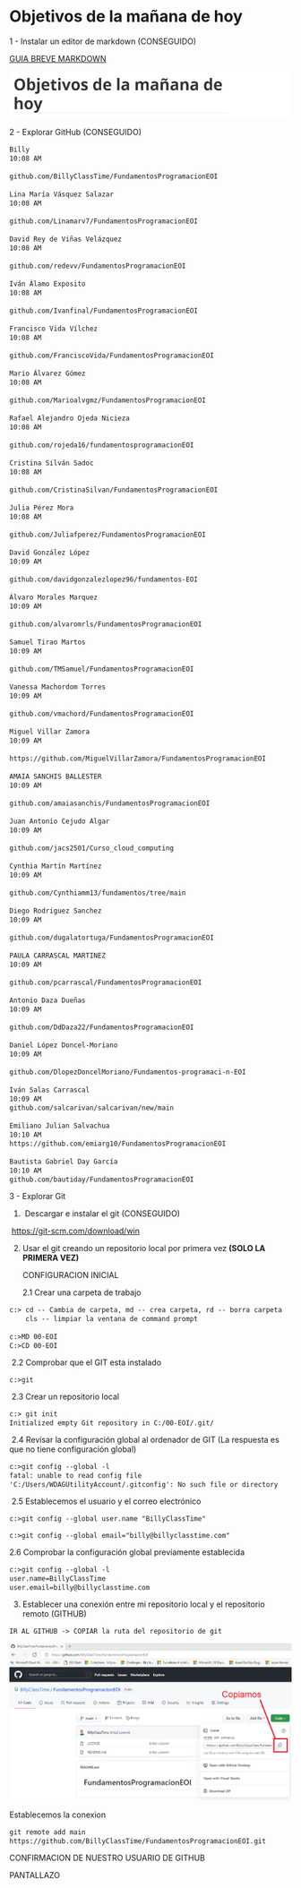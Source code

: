 # Objetivos de la mañana de hoy

1 - Instalar un editor de markdown (CONSEGUIDO)

[GUIA BREVE MARKDOWN ](http://fobos.inf.um.es/R/taller5j/30-markdown/guiabreve.pdf)

![00](img/00.png)

2 - Explorar GitHub (CONSEGUIDO)

```
Billy
10:08 AM

github.com/BillyClassTime/FundamentosProgramacionEOI

Lina María Vásquez Salazar
10:08 AM

github.com/Linamarv7/FundamentosProgramacionEOI

David Rey de Viñas Velázquez
10:08 AM

github.com/redevv/FundamentosProgramacionEOI

Iván Álamo Exposito
10:08 AM

github.com/Ivanfinal/FundamentosProgramacionEOI

Francisco Vida Vílchez
10:08 AM

github.com/FranciscoVida/FundamentosProgramacionEOI

Mario Álvarez Gómez
10:08 AM

github.com/Marioalvgmz/FundamentosProgramacionEOI

Rafael Alejandro Ojeda Nicieza
10:08 AM

github.com/rojeda16/fundamentosprogramacionEOI

Cristina Silván Sadoc
10:08 AM

github.com/CristinaSilvan/FundamentosProgramacionEOI

Julia Pérez Mora
10:08 AM

github.com/Juliafperez/FundamentosProgramacionEOI 

David González López
10:09 AM

github.com/davidgonzalezlopez96/fundamentos-EOI

Álvaro Morales Marquez
10:09 AM

github.com/alvaromrls/FundamentosProgramacionEOI

Samuel Tirao Martos
10:09 AM

github.com/TMSamuel/FundamentosProgramacionEOI

Vanessa Machordom Torres
10:09 AM

github.com/vmachord/FundamentosProgramacionEOI

Miguel Villar Zamora
10:09 AM

https://github.com/MiguelVillarZamora/FundamentosProgramacionEOI

AMAIA SANCHIS BALLESTER
10:09 AM

github.com/amaiasanchis/FundamentosProgramacionEOI

Juan Antonio Cejudo Algar
10:09 AM

github.com/jacs2501/Curso_cloud_computing

Cynthia Martín Martínez
10:09 AM

github.com/Cynthiamm13/fundamentos/tree/main

Diego Rodriguez Sanchez
10:09 AM

github.com/dugalatortuga/FundamentosProgramacionEOI

PAULA CARRASCAL MARTINEZ
10:09 AM

github.com/pcarrascal/FundamentosProgramacionEOI

Antonio Daza Dueñas
10:09 AM

github.com/DdDaza22/FundamentosProgramacionEOI

Daniel López Doncel-Moriano
10:09 AM

github.com/DlopezDoncelMoriano/Fundamentos-programaci-n-EOI

Iván Salas Carrascal
10:09 AM
github.com/salcarivan/salcarivan/new/main

Emiliano Julian Salvachua
10:10 AM
https://github.com/emiarg10/FundamentosProgramacionEOI

Bautista Gabriel Day García
10:10 AM
github.com/bautiday/FundamentosProgramacionEOI
```



3 - Explorar Git  

1. ​      Descargar e instalar el git (CONSEGUIDO)

​			  https://git-scm.com/download/win

2. Usar el git creando un repositorio local por primera vez **(SOLO LA PRIMERA VEZ)**

   CONFIGURACION INICIAL 
   
   2.1 Crear una carpeta de trabajo

```
c:> cd -- Cambia de carpeta, md -- crea carpeta, rd -- borra carpeta
    cls -- limpiar la ventana de command prompt
    
c:>MD 00-EOI
C:>CD 00-EOI
```

​      2.2 Comprobar que el GIT esta instalado 

```
c:>git
```

​     2.3 Crear un repositorio local

```
c:> git init 
Initialized empty Git repository in C:/00-EOI/.git/
```

​    2.4 Revisar la configuración global al ordenador de GIT (La respuesta es que no tiene configuración global)

```
c:>git config --global -l
fatal: unable to read config file 'C:/Users/WDAGUtilityAccount/.gitconfig': No such file or directory
```

​    2.5 Establecemos el usuario y el correo electrónico

```
c:>git config --global user.name "BillyClassTime"
```

```
c:>git config --global email="billy@billyclasstime.com" 
```
2.6 Comprobar la configuración global previamente establecida

```
c:>git config --global -l
user.name=BillyClassTime
user.email=billy@billyclasstime.com
```

3. Establecer una conexión entre mi repositorio local y el repositorio remoto (GITHUB)

```
IR AL GITHUB -> COPIAR la ruta del repositorio de git
```

![](img/01.png)

Establecemos la conexion

```
git remote add main https://github.com/BillyClassTime/FundamentosProgramacionEOI.git
```



CONFIRMACION DE NUESTRO USUARIO DE GITHUB

PANTALLAZO